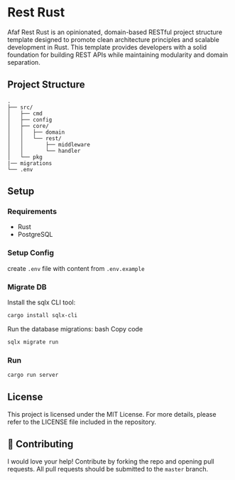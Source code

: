# Rest Rust
 Afaf Rest Rust is an opinionated, domain-based RESTful project structure template designed to promote clean architecture principles and scalable development in Rust. This template provides developers with a solid foundation for building REST APIs while maintaining modularity and domain separation.

## Project Structure
    .
    ├── src/
    │   ├── cmd
    │   ├── config
    │   ├── core/
    │   │   ├── domain
    │   │   └── rest/
    │   │       ├── middleware
    │   │       └── handler
    │   └── pkg
    |── migrations
    └── .env


## Setup
### Requirements
- Rust 
- PostgreSQL

### Setup Config
create `.env` file with content from `.env.example`

### Migrate DB
Install the sqlx CLI tool:
```bash
cargo install sqlx-cli
```
Run the database migrations:
bash
Copy code

```bash
sqlx migrate run
```
### Run

```bash
cargo run server
```


## License
This project is licensed under the MIT License. For more details, please refer to the LICENSE file included in the repository.


## 👏 Contributing

I would love your help! Contribute by forking the repo and opening pull requests. 
All pull requests should be submitted to the `master` branch.